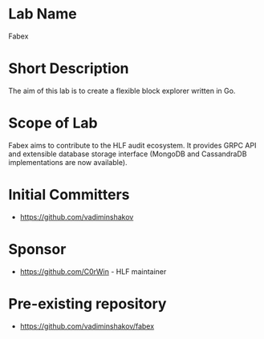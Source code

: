 # Lab Name
Fabex

# Short Description
The aim of this lab is to create a flexible block explorer written in Go.

# Scope of Lab
Fabex aims to contribute to the HLF audit ecosystem. It provides GRPC API and extensible database storage interface (MongoDB and CassandraDB implementations are now available).

# Initial Committers
- https://github.com/vadiminshakov

# Sponsor
- https://github.com/C0rWin - HLF maintainer 

# Pre-existing repository
- https://github.com/vadiminshakov/fabex